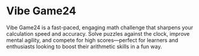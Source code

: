 # Vibe Game24

Vibe Game24 is a fast-paced, engaging math challenge that sharpens your calculation speed and accuracy. Solve puzzles against the clock, improve mental agility, and compete for high scores—perfect for learners and enthusiasts looking to boost their arithmetic skills in a fun way.